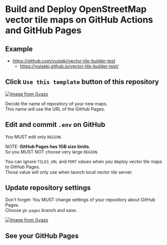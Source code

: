 # Build and Deploy OpenStreetMap vector tile maps on GitHub Actions and GitHub Pages

## Example

- https://github.com/yuiseki/vector-tile-builder-test
  - https://yuiseki.github.io/vector-tile-builder-test/

## Click `Use this template` button of this repository

[![Image from Gyazo](https://i.gyazo.com/961462b0a684ae3fe8b862d67b9cc1d2.png)](https://gyazo.com/961462b0a684ae3fe8b862d67b9cc1d2)

Decide the name of repository of your new maps.  
This name will use the URL of the GitHub Pages.

## Edit and commit `.env` on GitHub

You MUST edit only `REGION`.

NOTE: **GitHub Pages has 1GB size limits.**  
So you MUST NOT choose very large `REGION`.

You can ignore `TILES_URL` and `PORT` values when you deploy vector tile maps to GitHub Pages.  
Those value will only use when launch local vector tile server.

## Update repository settings

Don't forget: You MUST change settings of your repository about GitHub Pages.  
Choose `gh-pages` branch and save.

[![Image from Gyazo](https://i.gyazo.com/6632ad1298122502b18cfc4d151b330a.png)](https://gyazo.com/6632ad1298122502b18cfc4d151b330a)

## See your GitHub Pages

